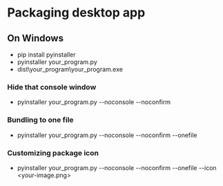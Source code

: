 # Packaging desktop app
## On Windows
- pip install pyinstaller
- pyinstaller your_program.py
- dist\your_program\your_program.exe

### Hide that console window
- pyinstaller your_program.py --noconsole --noconfirm

### Bundling to one file
- pyinstaller your_program.py --noconsole --noconfirm --onefile

### Customizing package icon
- pyinstaller your_program.py --noconsole --noconfirm --onefile --icon <your-image.png>
